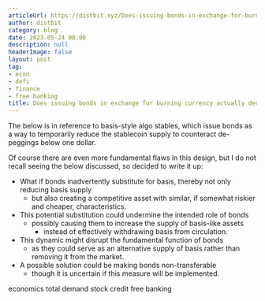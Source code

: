 ```yaml
---
articleUrl: https://distbit.xyz/Does-issuing-bonds-in-exchange-for-burning-currency-actually-decrease-supply
author: distbit
category: blog
date: 2023-05-24 00:00
description: null
headerImage: false
layout: post
tag:
- econ
- defi
- finance
- free banking
title: Does issuing bonds in exchange for burning currency actually decrease supply
---
```


The below is in reference to basis-style algo stables, which issue bonds as a way to temporarily reduce the stablecoin supply to counteract de-peggings below one dollar.

Of course there are even more fundamental flaws in this design, but I do not recall seeing the below discussed, so decided to write it up:

- What if bonds inadvertently substitute for basis, thereby not only reducing basis supply
	- but also creating a competitive asset with similar, if somewhat riskier and cheaper, characteristics.
- This potential substitution could undermine the intended role of bonds
	- possibly causing them to increase the supply of basis-like assets
		- instead of effectively withdrawing basis from circulation.
- This dynamic might disrupt the fundamental function of bonds
	- as they could serve as an alternative supply of basis rather than removing it from the market.
- A possible solution could be making bonds non-transferable
	- though it is uncertain if this measure will be implemented.


economics total demand stock credit free banking